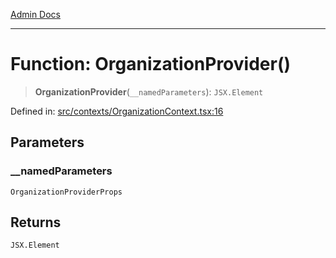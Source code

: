 [Admin Docs](/)

***

# Function: OrganizationProvider()

> **OrganizationProvider**(`__namedParameters`): `JSX.Element`

Defined in: [src/contexts/OrganizationContext.tsx:16](https://github.com/PalisadoesFoundation/talawa-admin/blob/main/src/contexts/OrganizationContext.tsx#L16)

## Parameters

### \_\_namedParameters

`OrganizationProviderProps`

## Returns

`JSX.Element`
